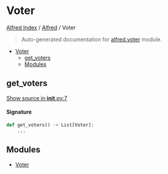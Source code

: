 # Voter

[Alfred Index](../../README.md#alfred-index) /
[Alfred](../index.md#alfred) /
Voter

> Auto-generated documentation for [alfred.voter](../../../alfred/voter/__init__.py) module.

- [Voter](#voter)
  - [get_voters](#get_voters)
  - [Modules](#modules)

## get_voters

[Show source in __init__.py:7](../../../alfred/voter/__init__.py#L7)

#### Signature

```python
def get_voters() -> List[Voter]:
    ...
```



## Modules

- [Voter](./voter.md)